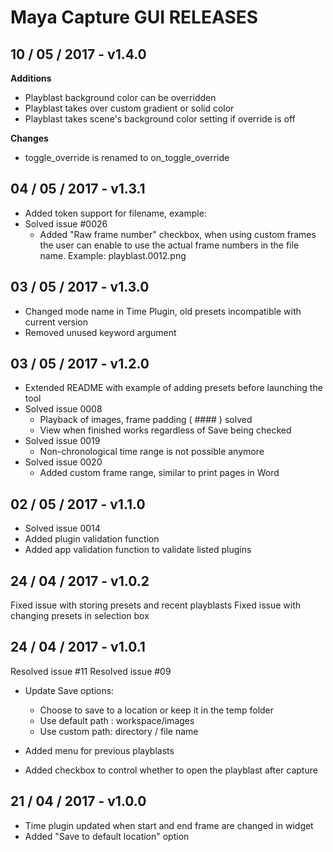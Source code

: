 # Maya Capture GUI RELEASES

## 10 / 05 / 2017 - v1.4.0
__Additions__
- Playblast background color can be overridden
- Playblast takes over custom gradient or solid color
- Playblast takes scene's background color setting if override is off

__Changes__
- toggle_override is renamed to on_toggle_override


## 04 / 05 / 2017 - v1.3.1
- Added token support for filename, example:  <Scene>_<Camera>_<RenderLayer>
- Solved issue #0026
  + Added "Raw frame number" checkbox, when using custom frames the user can enable to use the actual frame numbers in the file name. Example: playblast.0012.png

## 03 / 05 / 2017 - v1.3.0
- Changed mode name in Time Plugin, old presets incompatible with current version
- Removed unused keyword argument

## 03 / 05 / 2017 - v1.2.0
- Extended README with example of adding presets before launching the
tool
- Solved issue 0008
  + Playback of images, frame padding ( #### ) solved
  + View when finished works regardless of Save being checked
- Solved issue 0019
  + Non-chronological time range is not possible anymore
- Solved issue 0020
  + Added custom frame range, similar to print pages in Word

## 02 / 05 / 2017 - v1.1.0
- Solved issue 0014
- Added plugin validation function
- Added app validation function to validate listed plugins

## 24 / 04 / 2017 - v1.0.2
Fixed issue with storing presets and recent playblasts
Fixed issue with changing presets in selection box

## 24 / 04 / 2017 - v1.0.1

Resolved issue #11
Resolved issue #09

- Update Save options:
  + Choose to save to a location or keep it in the temp folder
  + Use default path : workspace/images
  + Use custom path: directory / file name

- Added menu for previous playblasts
- Added checkbox to control whether to open the playblast after capture

## 21 / 04 / 2017 - v1.0.0

- Time plugin updated when start and end frame are changed in widget
- Added "Save to default location" option